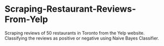 # Scraping-Restaurant-Reviews-From-Yelp

Scraping reviews of 50 restaurants in Toronto from the Yelp website. Classifying the reviews as positive or negative using Naive Bayes Classifier.
